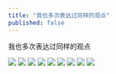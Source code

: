```yaml
---
title: "我也多次表达过同样的观点"
published: false
---
```

我也多次表达过同样的观点

![](./1.jpg)
![](./2.jpg)
![](./3.jpg)
![](./4.jpg)
![](./5.jpg)
![](./6.jpg)
![](./7.jpg)
![](./8.jpg)
![](./9.jpg)

